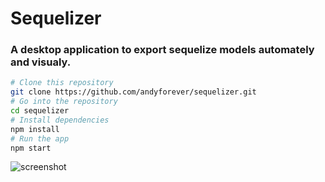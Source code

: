# Sequelizer

### A desktop application to export sequelize models automately and visualy.


```bash
# Clone this repository
git clone https://github.com/andyforever/sequelizer.git
# Go into the repository
cd sequelizer
# Install dependencies
npm install
# Run the app
npm start
```

![screenshot](https://img.alicdn.com/tps/TB1TRfPPXXXXXcLXXXXXXXXXXXX-1720-1160.png)
